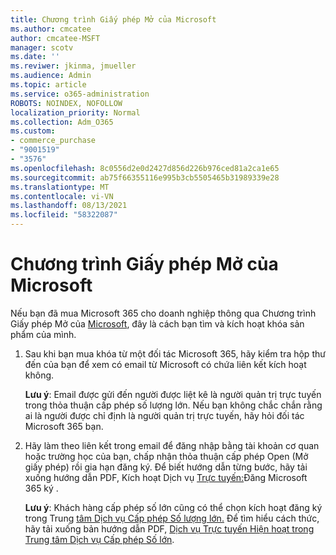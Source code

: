 ```yaml
---
title: Chương trình Giấy phép Mở của Microsoft
ms.author: cmcatee
author: cmcatee-MSFT
manager: scotv
ms.date: ''
ms.reviwer: jkinma, jmueller
ms.audience: Admin
ms.topic: article
ms.service: o365-administration
ROBOTS: NOINDEX, NOFOLLOW
localization_priority: Normal
ms.collection: Adm_O365
ms.custom:
- commerce_purchase
- "9001519"
- "3576"
ms.openlocfilehash: 8c0556d2e0d2427d856d226b976ced81a2ca1e65
ms.sourcegitcommit: ab75f66355116e995b3cb5505465b31989339e28
ms.translationtype: MT
ms.contentlocale: vi-VN
ms.lasthandoff: 08/13/2021
ms.locfileid: "58322087"
---
```

# <a name="microsoft-open-license-program"></a>Chương trình Giấy phép Mở của Microsoft

Nếu bạn đã mua Microsoft 365 cho doanh nghiệp thông qua Chương trình Giấy phép Mở của [Microsoft](https://go.microsoft.com/fwlink/p/?LinkID=613298), đây là cách bạn tìm và kích hoạt khóa sản phẩm của mình.

1. Sau khi bạn mua khóa từ một đối tác Microsoft 365, hãy kiểm tra hộp thư đến của bạn để xem có email từ Microsoft có chứa liên kết kích hoạt không.

    **Lưu ý**: Email được gửi đến người được liệt kê là người quản trị trực tuyến trong thỏa thuận cấp phép số lượng lớn. Nếu bạn không chắc chắn rằng ai là người được chỉ định là người quản trị trực tuyến, hãy hỏi đối tác Microsoft 365 bạn.
1. Hãy làm theo liên kết trong email để đăng nhập bằng tài khoản cơ quan hoặc trường học của bạn, chấp nhận thỏa thuận cấp phép Open (Mở giấy phép) rồi gia hạn đăng ký. Để biết hướng dẫn từng bước, hãy tải xuống hướng dẫn PDF, Kích hoạt Dịch vụ [Trực tuyến:](https://go.microsoft.com/fwlink/p/?LinkId=618100)Đăng Microsoft 365 ký .

    **Lưu ý**: Khách hàng cấp phép số lớn cũng có thể chọn kích hoạt đăng ký trong Trung [tâm Dịch vụ Cấp phép Số lượng lớn.](https://go.microsoft.com/fwlink/p/?LinkID=282016) Để tìm hiểu cách thức, hãy tải xuống bản hướng dẫn PDF, [Dịch vụ Trực tuyến Hiện hoạt trong Trung tâm Dịch vụ Cấp phép Số lớn](https://go.microsoft.com/fwlink/p/?LinkId=618096).